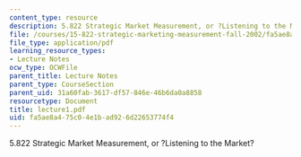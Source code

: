 ```yaml
---
content_type: resource
description: 5.822 Strategic Market Measurement, or ?Listening to the Market?
file: /courses/15-822-strategic-marketing-measurement-fall-2002/fa5ae8a475c04e1bad926d22653774f4_lecture1.pdf
file_type: application/pdf
learning_resource_types:
- Lecture Notes
ocw_type: OCWFile
parent_title: Lecture Notes
parent_type: CourseSection
parent_uid: 31a60fab-3617-df57-846e-46b6da0a8858
resourcetype: Document
title: lecture1.pdf
uid: fa5ae8a4-75c0-4e1b-ad92-6d22653774f4
---
```

5.822 Strategic Market Measurement, or ?Listening to the Market?

